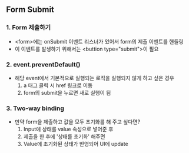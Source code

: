 ## Form Submit

### 1. Form 제출하기
- \<form>에는 onSubmit 이벤트 리스너가 있어서 form의 제출 이벤트를 핸들링
- 이 이벤트를 발생하기 위해서는 \<buttion type="submit">이 필요

### 2. event.preventDefault()
- 해당 event에서 기본적으로 실행되는 로직을 실행되지 않게 하고 싶은 경우
  1. a 태그 클릭 시 href 링크로 이동
  2. form의 submit을 누르면 새로 실행이 됨

### 3. Two-way binding
- 만약 form을 제출하고 값을 모두 초기화를 해 주고 싶다면?
  1. Input에 상태를 value 속성으로 넣어준 후
  2. 제출을 한 후에 '상태를 초기화' 해주면
  3. Value에 초기화된 상태가 반영되어 UI에 update 
